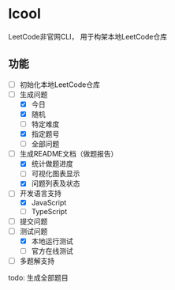 # lcool
LeetCode非官网CLI， 用于构架本地LeetCode仓库

## 功能

+ [ ] 初始化本地LeetCode仓库
+ [ ] 生成问题
  + [x] 今日
  + [x] 随机
  + [ ] 特定难度
  + [x] 指定题号
  + [ ] 全部问题
+ [ ] 生成README文档（做题报告）
  + [x] 统计做题进度
  + [ ] 可视化图表显示
  + [x] 问题列表及状态
+ [ ] 开发语言支持
  + [x] JavaScript
  + [ ] TypeScript
+ [ ] 提交问题
+ [ ] 测试问题
  + [x] 本地运行测试
  + [ ] 官方在线测试
+ [ ] 多题解支持

todo: 生成全部题目
